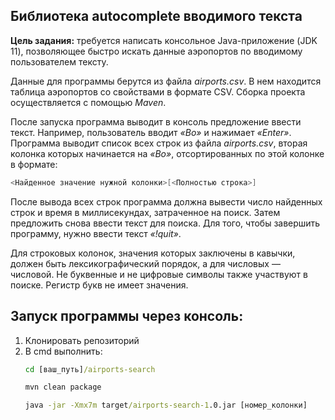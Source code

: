 ## Библиотека autocomplete вводимого текста
**Цель задания:** требуется написать консольное Java-приложение (JDK 11), позволяющее быстро искать данные аэропортов по вводимому пользователем тексту.

Данные для программы берутся из файла *airports.csv*. В нем находится таблица аэропортов со свойствами в формате CSV. Сборка проекта осуществляется с помощью *Maven*.

После запуска программа выводит в консоль предложение ввести текст. Например, пользователь вводит *«Bo»* и нажимает *«Enter»*. Программа выводит список всех строк из
файла *airports.csv*, вторая колонка которых начинается на *«Bo»*, отсортированных по этой колонке в формате:
```java
<Найденное значение нужной колонки>[<Полностью строка>]
```
После вывода всех строк программа должна вывести число найденных строк и время в миллисекундах, затраченное на поиск. Затем предложить снова ввести текст для
поиска. Для того, чтобы завершить программу, нужно
ввести текст *«!quit»*.

Для строковых колонок, значения которых заключены в кавычки, должен быть лексикографический порядок, а для числовых — числовой. Не буквенные и не цифровые 
символы также участвуют в поиске. Регистр букв не имеет значения.  

## Запуск программы через консоль:
1. Клонировать репозиторий  
2. В cmd выполнить:  
   ```cmd
   cd [ваш_путь]/airports-search
   ```  
   ```cmd
   mvn clean package
   ```  
   ```cmd
   java -jar -Xmx7m target/airports-search-1.0.jar [номер_колонки]
   ```

